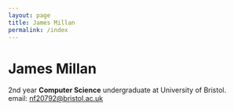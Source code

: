 ```yaml
---
layout: page
title: James Millan
permalink: /index
---
```

# James Millan
2nd year <b>Computer Science</b> undergraduate at University of Bristol. <br>
email: <a href="mailto:nf20792@bristol.ac.uk">nf20792@bristol.ac.uk</a>